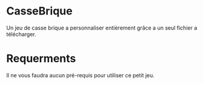 # CasseBrique
Un jeu de casse brique a personnaliser entièrement grâce a un seul fichier a télécharger.

# Requerments
Il ne vous faudra aucun pré-requis pour utiliser ce petit jeu.
